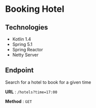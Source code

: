 # Booking Hotel

## Technologies
+ Kotlin 1.4
+ Spring 5.1
+ Spring Reactor
+ Netty Server


## Endpoint

Search for a hotel to book for a given time

**URL** : `/hotels?time=17:00`

**Method** : `GET`



